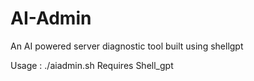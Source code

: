 # AI-Admin
An AI powered server diagnostic tool built using shellgpt

Usage :   ./aiadmin.sh
Requires Shell_gpt
